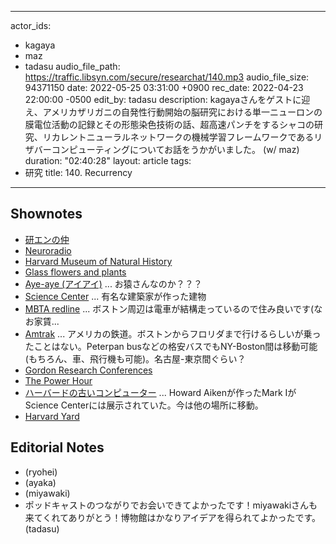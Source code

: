
---
actor_ids:
  - kagaya
  - maz
  - tadasu
audio_file_path: https://traffic.libsyn.com/secure/researchat/140.mp3 
audio_file_size: 94371150
date: 2022-05-25 03:31:00 +0900
rec_date: 2022-04-23 22:00:00 -0500
edit_by: tadasu
description: kagayaさんをゲストに迎え、アメリカザリガニの自発性行動開始の脳研究における単一ニューロンの膜電位活動の記録とその形態染色技術の話、超高速パンチをするシャコの研究、リカレントニューラルネットワークの機械学習フレームワークであるリザバーコンピューティングについてお話をうかがいました。 (w/ maz)
duration: "02:40:28"
layout: article
tags:
  - 研究
title: 140. Recurrency
---

## Shownotes
- [研エンの仲](https://anchor.fm/ken-en-no-naka)
- [Neuroradio](https://neuroradio.tokyo/)
- [Harvard Museum of Natural History](https://hmnh.harvard.edu/)
- [Glass flowers and plants](https://hmnh.harvard.edu/glass-flowers)
- [Aye-aye (アイアイ)](https://ja.wikipedia.org/wiki/%E3%82%A2%E3%82%A4%E3%82%A2%E3%82%A4) ... お猿さんなのか？？？
- [Science Center](https://scictr.fas.harvard.edu/) ... 有名な建築家が作った建物
- [MBTA redline](https://www.mbta.com/schedules/Red/line) ... ボストン周辺は電車が結構走っているので住み良いです(なお家賃...
- [Amtrak](https://www.amtrak.com/home.html) ... アメリカの鉄道。ボストンからフロリダまで行けるらしいが乗ったことはない。Peterpan busなどの格安バスでもNY-Boston間は移動可能(もちろん、車、飛行機も可能)。名古屋-東京間ぐらい？
- [Gordon Research Conferences](https://www.grc.org/) 
- [The Power Hour](https://www.grc.org/the-power-hour/) 
- [ハーバードの古いコンピューター](http://scihi.org/howard-aiken-harvard-mark-i/) ... Howard Aikenが作ったMark IがScience Centerには展示されていた。今は他の場所に移動。
- [Harvard Yard](https://en.wikipedia.org/wiki/Harvard_Yard)

## Editorial Notes
- (ryohei)
- (ayaka)
- (miyawaki)
- ポッドキャストのつながりでお会いできてよかったです！miyawakiさんも来てくれてありがとう！博物館はかなりアイデアを得られてよかったです。(tadasu)
